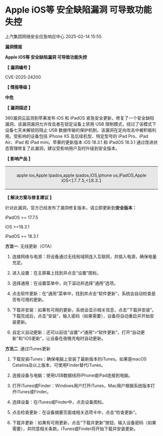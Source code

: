#  Apple iOS等 安全缺陷漏洞 可导致功能失控   
 上汽集团网络安全应急响应中心   2025-02-14 15:55  
  
**漏洞情报**  
  
  
  
  
  
**Apple iOS等 安全缺陷漏洞 可导致功能失控**  
  
  
**【 漏洞编号 】**  
  
CVE-2025-24200  
  
  
**【 情报等级 】**  
  
**中危**  
  
  
**【 漏洞描述 】**  
  
360漏洞云监测到苹果发布 iOS 和 iPadOS 紧急安全更新，修复了一个安全缺陷漏洞，该漏洞漏洞允许攻击者在锁定设备上禁用 USB 限制模式，绕过了该模式下设备七天未解锁则阻止 USB 数据传输的保护机制，该漏洞在定向攻击中被积极利用。受影响的设备包括 iPhone XS 及后续机型、特定型号的 iPad Pro、iPad Air、iPad 和 iPad mini。苹果的更新版本 iOS 18.3.1 和 iPadOS 18.3.1 通过改进状态管理修复了此漏洞，建议受影响用户及时升级到安全版本。  
  
  
**【 影响产品 】**  
  
<table><tbody><tr><td colspan="1" rowspan="1" style="border-color: rgb(255, 255, 255);background-color: rgb(231, 231, 231);padding: 6px;" width="99.0000%"><section style="text-align: center;font-size: 14px;"><p>apple ios,Apple Ipados,apple ipados,iOS,iphone os,iPadOS,Apple iOS&lt;17.7.5,&lt;18.3.1</p></section></td></tr></tbody></table>  
  
**【 解决方案与修复建议 】**  
  
针对此漏洞，官方已经发布了漏洞修复版本，请立即更新到**安全版本：**  
  
iPadOS >= 17.7.5  
  
iOS >=18.3.1  
  
iPadOS >= 18.3.1  
  
**方法一**. 无线更新（OTA）  
  
1. 连接网络与电源：将设备通过无线局域网连入互联网，并插入电源，确保电量充足。  
  
2. 进入设置：在主屏幕上找到并点击“设置”图标。  
  
3. 选择通用：在设置菜单中，向下滚动并选择“通用”选项。  
  
4. 点击软件更新：在“通用”菜单中，找到并点击“软件更新”，系统会自动检查是否有可用的更新。  
  
5. 下载并安装：如果有可用的更新，系统会显示相关信息，点击“下载并安装”。下载完成后，点击“安装”，输入密码（如果需要），设备将自动重启并开始安装更新。  
  
6. 自定义自动更新：还可以前往“设置”>“通用”>“软件更新”，打开“自动更新”和“iOS更新”，让设备在夜晚充电时自动更新。  
  
**方法二**. 通过iTunes更新  
  
1. 下载安装iTunes：确保电脑上安装了最新版本的iTunes。如果是macOS Catalina及以上版本，可使用Finder替代iTunes。  
  
2. 连接设备与电脑：使用USB数据线将iPhone或iPad连接到电脑。  
  
3. 打开iTunes或Finder：Windows用户打开iTunes，Mac用户根据系统版本打开iTunes或Finder。  
  
4. 选择设备：在iTunes或Finder中，点击设备图标。  
  
5. 点击检查更新：在设备摘要页面或相关选项卡中，点击“检查更新”。  
  
6. 下载并更新：如果有可用更新，点击“下载并更新”按钮，输入设备密码（如果需要），并同意相关条款。iTunes或Finder将开始下载并安装更新。  
  
